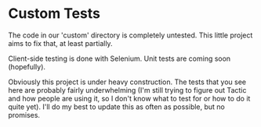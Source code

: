 # Custom Tests

The code in our 'custom' directory is completely untested. This little project aims to fix that, at least partially.

Client-side testing is done with Selenium. Unit tests are coming soon (hopefully).

Obviously this project is under heavy construction. The tests that you see here are probably fairly underwhelming
(I'm still trying to figure out Tactic and how people are using it, so I don't know what to test for or how to do it
quite yet). I'll do my best to update this as often as possible, but no promises.
